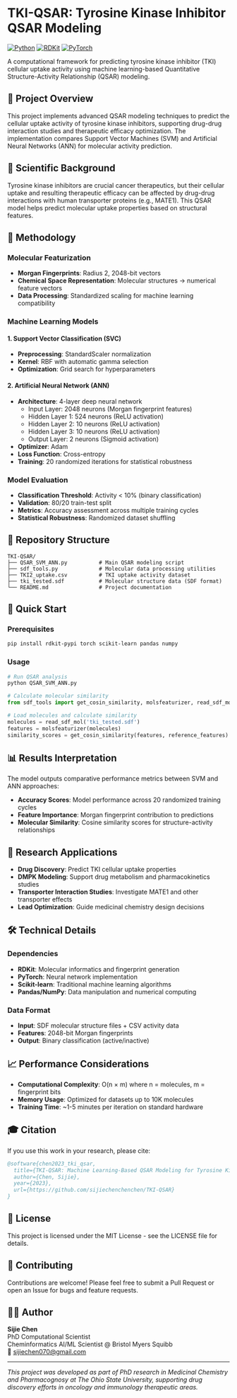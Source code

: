 # TKI-QSAR: Tyrosine Kinase Inhibitor QSAR Modeling

[![Python](https://img.shields.io/badge/Python-3.8+-blue.svg)](https://python.org)
[![RDKit](https://img.shields.io/badge/RDKit-2022+-green.svg)](https://rdkit.org)
[![PyTorch](https://img.shields.io/badge/PyTorch-1.0+-orange.svg)](https://pytorch.org)

A computational framework for predicting tyrosine kinase inhibitor (TKI) cellular uptake activity using machine learning-based Quantitative Structure-Activity Relationship (QSAR) modeling.

## 🎯 Project Overview

This project implements advanced QSAR modeling techniques to predict the cellular uptake activity of tyrosine kinase inhibitors, supporting drug-drug interaction studies and therapeutic efficacy optimization. The implementation compares Support Vector Machines (SVM) and Artificial Neural Networks (ANN) for molecular activity prediction.

## 🧬 Scientific Background

Tyrosine kinase inhibitors are crucial cancer therapeutics, but their cellular uptake and resulting therapeutic efficacy can be affected by drug-drug interactions with human transporter proteins (e.g., MATE1). This QSAR model helps predict molecular uptake properties based on structural features.

## 🔬 Methodology

### Molecular Featurization
- **Morgan Fingerprints**: Radius 2, 2048-bit vectors
- **Chemical Space Representation**: Molecular structures → numerical feature vectors
- **Data Processing**: Standardized scaling for machine learning compatibility

### Machine Learning Models

#### 1. Support Vector Classification (SVC)
- **Preprocessing**: StandardScaler normalization
- **Kernel**: RBF with automatic gamma selection
- **Optimization**: Grid search for hyperparameters

#### 2. Artificial Neural Network (ANN)
- **Architecture**: 4-layer deep neural network
  - Input Layer: 2048 neurons (Morgan fingerprint features)
  - Hidden Layer 1: 524 neurons (ReLU activation)
  - Hidden Layer 2: 10 neurons (ReLU activation)
  - Hidden Layer 3: 10 neurons (ReLU activation)
  - Output Layer: 2 neurons (Sigmoid activation)
- **Optimizer**: Adam
- **Loss Function**: Cross-entropy
- **Training**: 20 randomized iterations for statistical robustness

### Model Evaluation
- **Classification Threshold**: Activity < 10% (binary classification)
- **Validation**: 80/20 train-test split
- **Metrics**: Accuracy assessment across multiple training cycles
- **Statistical Robustness**: Randomized dataset shuffling

## 📁 Repository Structure

```
TKI-QSAR/
├── QSAR_SVM_ANN.py          # Main QSAR modeling script
├── sdf_tools.py             # Molecular data processing utilities
├── TKI2_uptake.csv          # TKI uptake activity dataset
├── tki_tested.sdf           # Molecular structure data (SDF format)
└── README.md                # Project documentation
```

## 🚀 Quick Start

### Prerequisites
```bash
pip install rdkit-pypi torch scikit-learn pandas numpy
```

### Usage
```python
# Run QSAR analysis
python QSAR_SVM_ANN.py

# Calculate molecular similarity
from sdf_tools import get_cosin_similarity, molsfeaturizer, read_sdf_mol

# Load molecules and calculate similarity
molecules = read_sdf_mol('tki_tested.sdf')
features = molsfeaturizer(molecules)
similarity_scores = get_cosin_similarity(features, reference_features)
```

## 📊 Results Interpretation

The model outputs comparative performance metrics between SVM and ANN approaches:
- **Accuracy Scores**: Model performance across 20 randomized training cycles
- **Feature Importance**: Morgan fingerprint contribution to predictions
- **Molecular Similarity**: Cosine similarity scores for structure-activity relationships

## 🔬 Research Applications

- **Drug Discovery**: Predict TKI cellular uptake properties
- **DMPK Modeling**: Support drug metabolism and pharmacokinetics studies
- **Transporter Interaction Studies**: Investigate MATE1 and other transporter effects
- **Lead Optimization**: Guide medicinal chemistry design decisions

## 🛠️ Technical Details

### Dependencies
- **RDKit**: Molecular informatics and fingerprint generation
- **PyTorch**: Neural network implementation
- **Scikit-learn**: Traditional machine learning algorithms
- **Pandas/NumPy**: Data manipulation and numerical computing

### Data Format
- **Input**: SDF molecular structure files + CSV activity data
- **Features**: 2048-bit Morgan fingerprints
- **Output**: Binary classification (active/inactive)

## 📈 Performance Considerations

- **Computational Complexity**: O(n × m) where n = molecules, m = fingerprint bits
- **Memory Usage**: Optimized for datasets up to 10K molecules
- **Training Time**: ~1-5 minutes per iteration on standard hardware

## 🎓 Citation

If you use this work in your research, please cite:
```bibtex
@software{chen2023_tki_qsar,
  title={TKI-QSAR: Machine Learning-Based QSAR Modeling for Tyrosine Kinase Inhibitors},
  author={Chen, Sijie},
  year={2023},
  url={https://github.com/sijiechenchenchen/TKI-QSAR}
}
```

## 📄 License

This project is licensed under the MIT License - see the LICENSE file for details.

## 🤝 Contributing

Contributions are welcome! Please feel free to submit a Pull Request or open an Issue for bugs and feature requests.

## 👨‍🔬 Author

**Sijie Chen**  
PhD Computational Scientist  
Cheminformatics AI/ML Scientist @ Bristol Myers Squibb  
📧 sijiechen070@gmail.com

---
*This project was developed as part of PhD research in Medicinal Chemistry and Pharmacognosy at The Ohio State University, supporting drug discovery efforts in oncology and immunology therapeutic areas.*